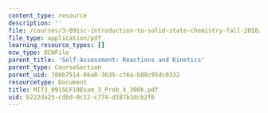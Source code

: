 ```yaml
---
content_type: resource
description: ''
file: /courses/3-091sc-introduction-to-solid-state-chemistry-fall-2010/b222da25cdbd0c12c774d387b1dcb2f6_MIT3_091SCF10Exam_3_Prob_4_300k.pdf
file_type: application/pdf
learning_resource_types: []
ocw_type: OCWFile
parent_title: 'Self-Assessment: Reactions and Kinetics'
parent_type: CourseSection
parent_uid: 786b7514-86a8-3635-cf6a-b88c95dc0332
resourcetype: Document
title: MIT3_091SCF10Exam_3_Prob_4_300k.pdf
uid: b222da25-cdbd-0c12-c774-d387b1dcb2f6
---
```

